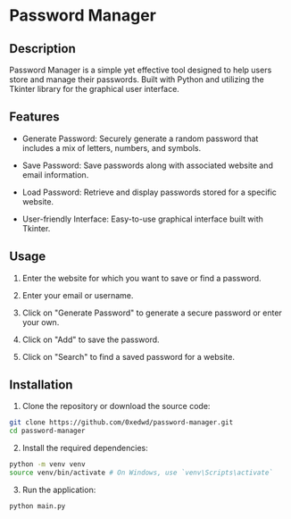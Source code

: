 # Password Manager

## Description

Password Manager is a simple yet effective tool designed to help users store and manage their passwords. 
Built with Python and utilizing the Tkinter library for the graphical user interface.
## Features

- Generate Password: Securely generate a random password that includes a mix of letters, numbers, and symbols.


- Save Password: Save passwords along with associated website and email information.


- Load Password: Retrieve and display passwords stored for a specific website.


- User-friendly Interface: Easy-to-use graphical interface built with Tkinter.

## Usage

1. Enter the website for which you want to save or find a password.


2. Enter your email or username.


3. Click on "Generate Password" to generate a secure password or enter your own.


4. Click on "Add" to save the password.


5. Click on "Search" to find a saved password for a website.

## Installation

1. Clone the repository or download the source code:

```bash
git clone https://github.com/0xedwd/password-manager.git
cd password-manager
```

2. Install the required dependencies:

```bash
python -m venv venv
source venv/bin/activate # On Windows, use `venv\Scripts\activate`
```

3. Run the application:

```bash
python main.py
```
